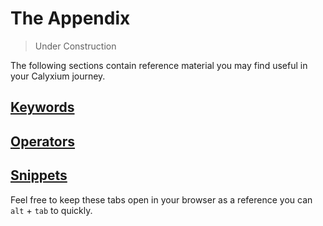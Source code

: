 # The Appendix

> Under Construction

The following sections contain reference material you may find useful in your Calyxium journey.

## [Keywords](appendix-01-keywords.md)
## [Operators](appendix-02-operators.md)
## [Snippets](appendix-03-codebytes.md)

Feel free to keep these tabs open in your browser as a reference you can `alt` + `tab` to quickly.